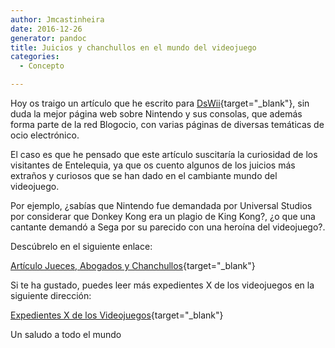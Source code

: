 ```yaml
---
author: Jmcastinheira
date: 2016-12-26
generator: pandoc
title: Juicios y chanchullos en el mundo del videojuego
categories:
  - Concepto

---
```




Hoy os traigo un artículo que he escrito para
[DsWii](http://dswii.es/){target="_blank"}, sin duda la mejor página web
sobre Nintendo y sus consolas, que además forma parte de la red
Blogocio, con varias páginas de diversas temáticas de ocio electrónico.

El caso es que he pensado que este artículo suscitaría la curiosidad de
los visitantes de Entelequia, ya que os cuento algunos de los juicios
más extraños y curiosos que se han dado en el cambiante mundo del
videojuego.

Por ejemplo, ¿sabías que Nintendo fue demandada por Universal Studios
por considerar que Donkey Kong era un plagio de King Kong?, ¿o que una
cantante demandó a Sega por su parecido con una heroína del videojuego?.

Descúbrelo en el siguiente enlace:

[Artículo Jueces, Abogados y
Chanchullos](http://dswii.es/10809/los-expedientes-x-de-los-videojuegos-juicios-abogados-y-chanchullos/){target="_blank"}

Si te ha gustado, puedes leer más expedientes X de los videojuegos en la
siguiente dirección:

[Expedientes X de los
Videojuegos](http://dswii.es/category/especiales/expediente-x/){target="_blank"}

Un saludo a todo el mundo
